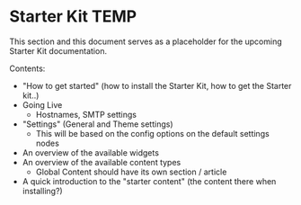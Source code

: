 # Starter Kit TEMP

This section and this document serves as a placeholder for the upcoming Starter Kit documentation.

Contents:

* "How to get started" (how to install the Starter Kit, how to get the Starter kit..)
* Going Live
    * Hostnames, SMTP settings
* "Settings" (General and Theme settings)
    * This will be based on the config options on the default settings nodes
* An overview of the available widgets
* An overview of the available content types
    * Global Content should have its own section / article
* A quick introduction to the "starter content" (the content there when installing?)